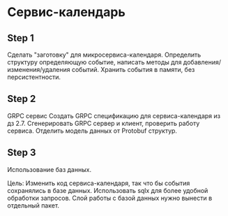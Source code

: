 # Сервис-календарь

## Step 1

Сделать "заготовку" для микросервиса-календаря.
Определить структуру определяющую событие, написать методы для добавления/изменения/удаления событий.
Хранить события в памяти, без персистентности.

## Step 2

GRPC сервис
Создать GRPC спецификацию для сервиса-календаря из дз 2.7.
Сгенерировать GRPC сервер и клиент, проверить работу сервиса.
Отделить модель данных от Protobuf структур.

## Step 3

Использование баз данных.

Цель: Изменить код сервиса-календаря, так что бы события сохранялись в базе данных.
Использовать sqlx для более удобной обработки запросов.
Слой работы с базой данных нужно вынести в отдельный пакет.

